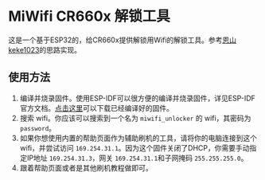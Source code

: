 # MiWifi CR660x 解锁工具

这是一个基于ESP32的，给CR660x提供解锁用Wifi的解锁工具。参考[恩山 keke1023](https://www.right.com.cn/forum/thread-5379258-1-1.html)的思路实现。

## 使用方法

1. 编译并烧录固件。使用ESP-IDF可以很方便的编译并烧录固件，详见ESP-IDF官方文档。[点击这里](https://github.com/Lotlab/MiWifi-CR660x-Unlocker/releases)可以下载已经编译好的固件。
2. 搜索 wifi。你应该可以搜索到一个名为 `miwifi_unlocker` 的 wifi，其密码为 `password`。
3. 如果你想使用内置的帮助页面作为辅助刷机的工具，请将你的电脑连接到这个wifi，并尝试访问 `169.254.31.1`。因为这个固件关闭了DHCP，你需要手动指定IP地址 `169.254.31.3`，网关 `169.254.31.1`和子网掩码 `255.255.255.0`。
4. 跟着帮助页面或者是其他刷机教程做即可。
